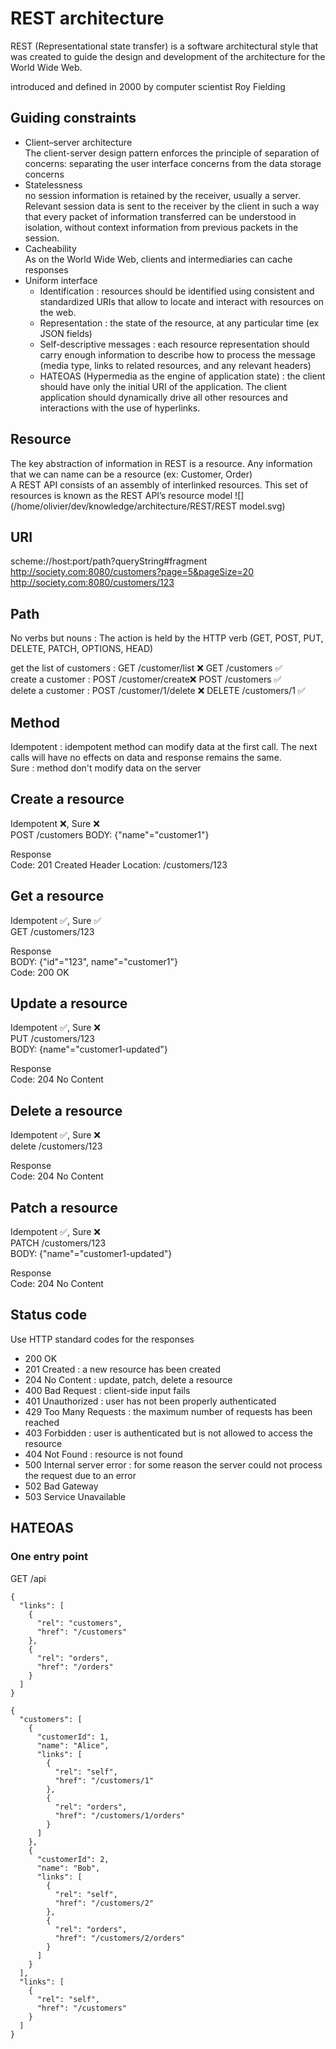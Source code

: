 # REST architecture

REST (Representational state transfer) is a software architectural style that was created to guide the design and development of the architecture for the World Wide Web.

introduced and defined in 2000 by computer scientist Roy Fielding

## Guiding constraints
- Client–server architecture  
The client-server design pattern enforces the principle of separation of concerns: separating the user interface concerns from the data storage concerns
- Statelessness  
no session information is retained by the receiver, usually a server.
Relevant session data is sent to the receiver by the client in such a way that every packet of information transferred can be understood in isolation, without context information from previous packets in the session.
- Cacheability  
  As on the World Wide Web, clients and intermediaries can cache responses
- Uniform interface  
  - Identification : resources should be identified using consistent and standardized URIs that allow to locate and interact with resources on the web.
  - Representation : the state of the resource, at any particular time (ex JSON fields)
  - Self-descriptive messages : each resource representation should carry enough information to describe how to process the message (media type, links to related resources, and any relevant headers)
  - HATEOAS (Hypermedia as the engine of application state) : the client should have only the initial URI of the application. The client application should dynamically drive all other resources and interactions with the use of hyperlinks.

## Resource
The key abstraction of information in REST is a resource.
Any information that we can name can be a resource (ex: Customer, Order)  
A REST API consists of an assembly of interlinked resources.
This set of resources is known as the REST API’s resource model 
![](/home/olivier/dev/knowledge/architecture/REST/REST model.svg)

## URI
scheme://host:port/path?queryString#fragment
http://society.com:8080/customers?page=5&pageSize=20
http://society.com:8080/customers/123

## Path
No verbs but nouns : The action is held by the HTTP verb (GET, POST, PUT, DELETE, PATCH, OPTIONS, HEAD)

get the list of customers : GET /customer/list ❌ GET /customers ✅  
create a customer : POST /customer/create❌ POST /customers ✅  
delete a customer : POST /customer/1/delete ❌ DELETE /customers/1 ✅  

## Method
Idempotent : idempotent method can modify data at the first call. The next calls will have no effects on data and response remains the same.  
Sure : method don't modify data on the server

## Create a resource
Idempotent ❌, Sure ❌  
POST /customers
BODY: {"name"="customer1"}

Response  
Code: 201 Created
Header Location: /customers/123

## Get a resource
Idempotent ✅, Sure ✅  
GET /customers/123  

Response  
BODY: {"id"="123", name"="customer1"}  
Code: 200 OK

## Update a resource
Idempotent ✅, Sure ❌  
PUT /customers/123  
BODY: {name"="customer1-updated"}

Response  
Code: 204 No Content

## Delete a resource
Idempotent ✅, Sure ❌  
delete /customers/123  

Response  
Code: 204 No Content

## Patch a resource
Idempotent ✅, Sure ❌  
PATCH /customers/123  
BODY: {"name"="customer1-updated"}

Response  
Code: 204 No Content

## Status code

Use HTTP standard codes for the responses

- 200 OK
- 201 Created : a new resource has been created
- 204 No Content : update, patch, delete a resource
- 400 Bad Request : client-side input fails
- 401 Unauthorized : user has not been properly authenticated
- 429 Too Many Requests : the maximum number of requests has been reached
- 403 Forbidden : user is authenticated but is not allowed to access the resource
- 404 Not Found : resource is not found
- 500 Internal server error : for some reason the server could not process the request due to an error
- 502 Bad Gateway
- 503 Service Unavailable


## HATEOAS

### One entry point

GET /api
```
{
  "links": [
    {
      "rel": "customers",
      "href": "/customers"
    },
    {
      "rel": "orders",
      "href": "/orders"
    }
  ]
}
```

```
{
  "customers": [
    {
      "customerId": 1,
      "name": "Alice",
      "links": [
        {
          "rel": "self",
          "href": "/customers/1"
        },
        {
          "rel": "orders",
          "href": "/customers/1/orders"
        }
      ]
    },
    {
      "customerId": 2,
      "name": "Bob",
      "links": [
        {
          "rel": "self",
          "href": "/customers/2"
        },
        {
          "rel": "orders",
          "href": "/customers/2/orders"
        }
      ]
    }
  ],
  "links": [
    {
      "rel": "self",
      "href": "/customers"
    }
  ]
}
```


